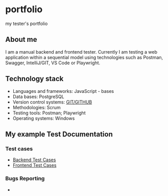 # portfolio
my tester's portfolio
## About me
I am a manual backend and frontend tester. Currently I am testing a web application within a sequential model using technologies such as Postman, Swagger, IntelliJ/GIT, VS Code or Playwright.
## Technology stack
* Languages and frameworks:
  JavaScript - bases
* Data bases:
  PostgreSQL
* Version control systems:
  [GIT/GITHUB](https://github.com/izkalk)
* Methodologies:
  Scrum
* Testing tools:
  Postman; Playwright
* Operating systems:
  Windows
## My example Test Documentation
### Test cases
* [Backend Test Cases](https://docs.google.com/spreadsheets/d/1LtifQrwCnMhDCRVztSdYoLL7YLbOQuLpojTtWCT6xyo/edit?usp=sharing)
* [Frontend Test Cases](https://docs.google.com/spreadsheets/d/1sLfpDc7R0v3zOSlLDKdezmo6mb0QITvXaW6cGQEIcGk/edit?usp=sharing)
### Bugs Reporting
* 
